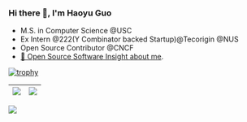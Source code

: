 ### Hi there 👋, I'm Haoyu Guo

- M.S. in Computer Science @USC
- Ex Intern @222(Y Combinator backed Startup)@Tecorigin @NUS
- Open Source Contributor @CNCF
- [🌟 Open Source Software Insight about me](https://ossinsight.io/analyze/guohaoyu110).
  
[![trophy](https://github-profile-trophy.vercel.app/?username=guohaoyu110&column=9)](https://github.com/guohaoyu110)

| <img align="center" src="https://github-readme-stats.vercel.app/api?username=guohaoyu110&show_icons=true&hide_border=true" /> | <img align="center" src="https://github-readme-streak-stats.herokuapp.com?user=guohaoyu110&hide_border=true&date_format=M%20j%5B%2C%20Y%5D&ring=7EDDCF&fire=7EDDCF" /> |
| ------------------------------------------------------------ | ------------------------------------------------------------ |

![](https://komarev.com/ghpvc/?username=guohaoyu110&color=brightgreen)
